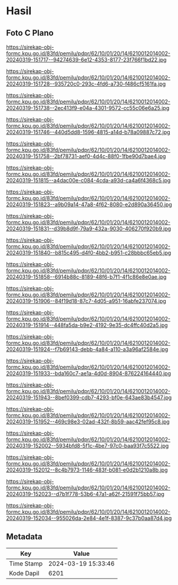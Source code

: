 # Hasil

## Foto C Plano

https://sirekap-obj-formc.kpu.go.id/83fd/pemilu/pdpr/62/10/01/20/14/6210012014002-20240319-151717--94274639-6e12-4353-8177-23f766f1bd22.jpg

https://sirekap-obj-formc.kpu.go.id/83fd/pemilu/pdpr/62/10/01/20/14/6210012014002-20240319-151728--935720c0-293c-4fd6-a730-f486cf5161fa.jpg

https://sirekap-obj-formc.kpu.go.id/83fd/pemilu/pdpr/62/10/01/20/14/6210012014002-20240319-151738--2ec413f9-e04a-4301-9572-cc55c06e6a25.jpg

https://sirekap-obj-formc.kpu.go.id/83fd/pemilu/pdpr/62/10/01/20/14/6210012014002-20240319-151746--440d5dd8-1596-4815-a14d-b78a09887c72.jpg

https://sirekap-obj-formc.kpu.go.id/83fd/pemilu/pdpr/62/10/01/20/14/6210012014002-20240319-151758--2bf78731-aef0-4d4c-88f0-1fbe90d7bae4.jpg

https://sirekap-obj-formc.kpu.go.id/83fd/pemilu/pdpr/62/10/01/20/14/6210012014002-20240319-151815--a4dac00e-c084-4cda-a93d-ca4a6f4368c5.jpg

https://sirekap-obj-formc.kpu.go.id/83fd/pemilu/pdpr/62/10/01/20/14/6210012014002-20240319-151823--a9b09a14-47a8-4f62-8080-e2d890a36450.jpg

https://sirekap-obj-formc.kpu.go.id/83fd/pemilu/pdpr/62/10/01/20/14/6210012014002-20240319-151831--d39b8d9f-79a9-432a-9030-406270f920b9.jpg

https://sirekap-obj-formc.kpu.go.id/83fd/pemilu/pdpr/62/10/01/20/14/6210012014002-20240319-151840--b815c495-d4f0-4bb2-b951-c28bbbc65eb5.jpg

https://sirekap-obj-formc.kpu.go.id/83fd/pemilu/pdpr/62/10/01/20/14/6210012014002-20240319-151858--6914b88c-8189-48f6-b7f1-4f1c86e8e0ae.jpg

https://sirekap-obj-formc.kpu.go.id/83fd/pemilu/pdpr/62/10/01/20/14/6210012014002-20240319-151906--84f19d18-87c7-4d05-a951-16abfe237074.jpg

https://sirekap-obj-formc.kpu.go.id/83fd/pemilu/pdpr/62/10/01/20/14/6210012014002-20240319-151914--448fa5da-b9e2-4192-9e35-dc4ffc40d2a5.jpg

https://sirekap-obj-formc.kpu.go.id/83fd/pemilu/pdpr/62/10/01/20/14/6210012014002-20240319-151924--f7b69143-debb-4a84-a110-a3a96af2584e.jpg

https://sirekap-obj-formc.kpu.go.id/83fd/pemilu/pdpr/62/10/01/20/14/6210012014002-20240319-151933--bda160c7-ae1a-4d0d-8904-876224164440.jpg

https://sirekap-obj-formc.kpu.go.id/83fd/pemilu/pdpr/62/10/01/20/14/6210012014002-20240319-151943--8bef0399-cdb7-4293-bf0e-643ae83b4547.jpg

https://sirekap-obj-formc.kpu.go.id/83fd/pemilu/pdpr/62/10/01/20/14/6210012014002-20240319-151952--469c98e3-02ad-432f-8b59-aac42fef95c8.jpg

https://sirekap-obj-formc.kpu.go.id/83fd/pemilu/pdpr/62/10/01/20/14/6210012014002-20240319-152002--5934bfd8-5f1c-4be7-97c0-baa93f7c5522.jpg

https://sirekap-obj-formc.kpu.go.id/83fd/pemilu/pdpr/62/10/01/20/14/6210012014002-20240319-152012--8c4b7973-1146-483f-b081-e0d2b1210a8b.jpg

https://sirekap-obj-formc.kpu.go.id/83fd/pemilu/pdpr/62/10/01/20/14/6210012014002-20240319-152023--d7b1f778-53b6-47a1-a62f-21591f75bb57.jpg

https://sirekap-obj-formc.kpu.go.id/83fd/pemilu/pdpr/62/10/01/20/14/6210012014002-20240319-152034--955026da-2e84-4e1f-8387-9c37b0aa87d4.jpg


## Metadata

| Key        | Value               |
| ---------- | ------------------- |
| Time Stamp | 2024-03-19 15:33:46 |
| Kode Dapil | 6201                |



